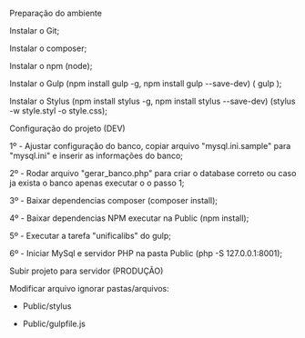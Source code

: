 Preparação do ambiente

  Instalar o Git;
  
  Instalar o composer;
  
  Instalar o npm (node);
  
  Instalar o Gulp (npm install gulp -g, npm install gulp --save-dev) ( gulp <tarefa> );
  
  Instalar o Stylus (npm install stylus -g, npm install stylus --save-dev) (stylus -w style.styl -o style.css);



Configuração do projeto (DEV)

  1º - Ajustar configuração do banco, copiar arquivo "mysql.ini.sample" para "mysql.ini" e inserir as informações do banco;
  
  2º - Rodar arquivo "gerar_banco.php" para criar o database correto ou caso ja exista o banco apenas executar o o passo 1;
  
  3º - Baixar dependencias composer (composer install);
  
  4º - Baixar dependencias NPM executar na Public (npm install);
  
  5º - Executar a tarefa "unificalibs" do gulp;
  
  6º - Iniciar MySql e servidor PHP na pasta Public (php -S 127.0.0.1:8001);
  

Subir projeto para servidor (PRODUÇÃO)

  Modificar arquivo ignorar pastas/arquivos:
  
  - Public/stylus
  
  - Public/gulpfile.js
